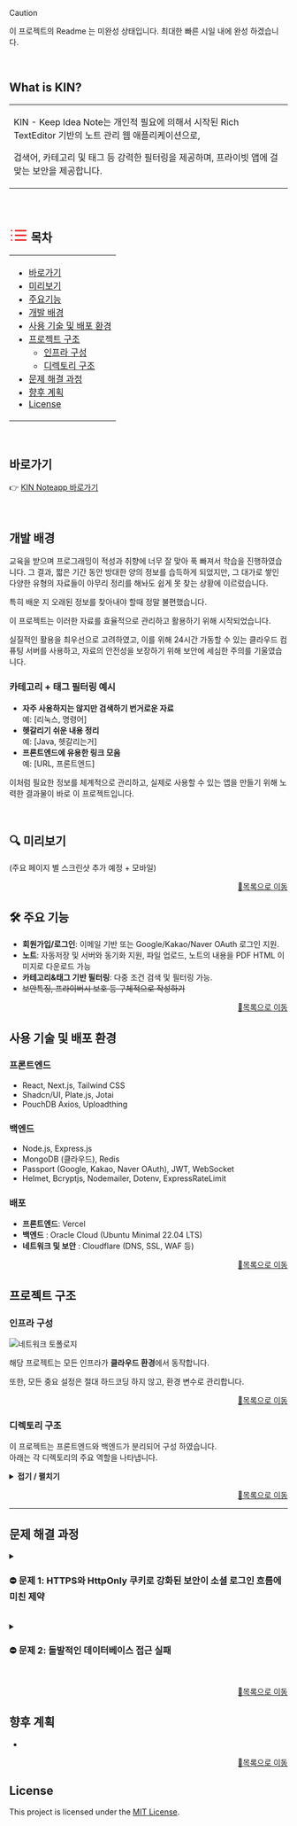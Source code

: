
> [!CAUTION]
> 이 프로젝트의 Readme 는 미완성 상태입니다.
> 최대한 빠른 시일 내에 완성 하겠습니다.
<br>

## What is KIN?
<table>
<tr>
<td>

KIN - Keep Idea Note는 개인적 필요에 의해서 시작된 Rich TextEditor 기반의 노트 관리 웹 애플리케이션으로, 
  
검색어, 카테고리 및 태그 등 강력한 필터링을 제공하며, 프라이빗 앱에 걸맞는 보안을 제공합니다.
</td>
</tr>
</table>
<br>

## <svg xmlns="http://www.w3.org/2000/svg" width="34" height="34" viewBox="0 0 24 16" fill="none" stroke="#ec2222" stroke-width="2" stroke-linecap="round" stroke-linejoin="round" class="lucide lucide-table-of-contents" style="transform: scaleX(-1);"><path d="M16 12H3"/><path d="M16 18H3"/><path d="M16 6H3"/><path d="M21 12h.01"/><path d="M21 18h.01"/><path d="M21 6h.01"/></svg> 목차
<table>
<tr>
<td>

- [바로가기](#바로가기)
- [미리보기](#-미리보기)
- [주요기능](#-주요-기능)
- [개발 배경](#개발-배경)
- [사용 기술 및 배포 환경](#사용-기술-및-배포-환경)
- [프로젝트 구조](#프로젝트-구조)
  - [인프라 구성](#인프라-구성)
  - [디렉토리 구조](#디렉토리-구조)
- [문제 해결 과정](#문제-해결-과정)
- [향후 계획](#향후-계획)
- [License](#license)

</td>
</tr>
</table>

<br>

##  바로가기
👉 [KIN Noteapp 바로가기](https://noteapp.org)

<br>

##  개발 배경

교육을 받으며 프로그래밍이 적성과 취향에 너무 잘 맞아 푹 빠져서 학습을 진행하였습니다. 그 결과, 짧은 기간 동안 방대한 양의 정보를 습득하게 되었지만, 그 대가로 쌓인 다양한 유형의 자료들이 아무리 정리를 해놔도 쉽게 못 찾는 상황에 이르렀습니다.

특히 배운 지 오래된 정보를 찾아내야 할때 정말 불편했습니다.

이 프로젝트는 이러한 자료를 효율적으로 관리하고 활용하기 위해 시작되었습니다.

실질적인 활용을 최우선으로 고려하였고, 이를 위해 24시간 가동할 수 있는 클라우드 컴퓨팅 서버를 사용하고, 자료의 안전성을 보장하기 위해 보안에 세심한 주의를 기울였습니다.


### 카테고리 + 태그 필터링 예시

- **자주 사용하지는 않지만 검색하기 번거로운 자료**  
  예: [리눅스, 명령어]
- **헷갈리기 쉬운 내용 정리**  
  예: [Java, 헷갈리는거]
- **프론트엔드에 유용한 링크 모음**  
  예: [URL, 프론트엔드]

이처럼 필요한 정보를 체계적으로 관리하고, 실제로 사용할 수 있는 앱을 만들기 위해 노력한 결과물이 바로 이 프로젝트입니다.


<br>


## 🔍 미리보기

(주요 페이지 별 스크린샷 추가 예정 + 모바일)

<p align="right"><a href="#목차">🔼목록으로 이동</a></p>

## 🛠 주요 기능
- **회원가입/로그인**: 이메일 기반 또는 Google/Kakao/Naver OAuth 로그인 지원.
- **노트**: 자동저장 및 서버와 동기화 지원, 파일 업로드, 노트의 내용을 PDF HTML 이미지로 다운로드 가능
- **카테고리&태그 기반 필터링**: 다중 조건 검색 및 필터링 가능.
- <s>보안특징, 프라이버시 보호 등 구체적으로 작성하기</s>

<p align="right"><a href="#목차">🔼목록으로 이동</a></p>

## 사용 기술 및 배포 환경

### **프론트엔드**
- React, Next.js, Tailwind CSS
- Shadcn/UI, Plate.js, Jotai
- PouchDB Axios, Uploadthing

### **백엔드**
- Node.js, Express.js
- MongoDB (클라우드), Redis
- Passport (Google, Kakao, Naver OAuth), JWT, WebSocket
- Helmet, Bcryptjs, Nodemailer, Dotenv, ExpressRateLimit

### **배포**
- **프론트엔드**: Vercel
- **백엔드** : Oracle Cloud (Ubuntu Minimal 22.04 LTS)
- **네트워크 및 보안** : Cloudflare (DNS, SSL, WAF 등)


<p align="right"><a href="#목차">🔼목록으로 이동</a></p>


## 프로젝트 구조

### 인프라 구성

![네트워크 토폴로지](https://github.com/user-attachments/assets/52df5ab2-77ed-4de7-84f1-c6df5a6b9a28)

해당 프로젝트는 모든 인프라가 **클라우드 환경**에서 동작합니다.

또한, 모든 중요 설정은 절대 하드코딩 하지 않고, 환경 변수로 관리합니다.


<p align="right"><a href="#목차">🔼목록으로 이동</a></p>


### 디렉토리 구조
이 프로젝트는 프론트엔드와 백엔드가 분리되어 구성 하였습니다.  
아래는 각 디렉토리의 주요 역할을 나타냅니다.


<details>
  <summary><strong> 접기 / 펼치기 </strong></summary><br>

```
📂KIN-Web
    ├─ 📂backend
    │   ├─ 📂config              # 각종 환경 설정
    │   ├─ 📂controllers         # API 요청 처리
    │   │   ├─ 📂notes
    │   │   └─ 📂user
    │   ├─ 📂middleware          # 세션 유효성 검사 및 로깅, 에러 핸들러
    │   │   └─ 📂user
    │   ├─ 📂models              # 데이터베이스 모델
    │   ├─ 📂routes              # 라우트 정의
    │   │   ├─ 📂notes
    │   │   └─ 📂user
    │   ├─ 📂services            # 비즈니스 로직
    │   │   ├─ 📂admin
    │   │   ├─ 📂notes
    │   │   └─ 📂user
    │   └─ 📂utils               # 유틸리티 함수
    │
    └─ 📂frontend
    　   ├─ 📂public             # 정적 리소스 파일
    　   │   ├─ 📂fonts
    　   │   └─ 📂images
    　   │   　   ├─ 📂demo
    　   │   　   └─ 📂loginlogo
    　   └─ 📂src
    　   　   ├─ 📂atoms         # 전역 상태 관리
    　   　   ├─ 📂components    # 재사용 가능한 컴포넌트
    　   　   │   ├─ 📂admin
    　   　   │   ├─ 📂auth
    　   　   │   ├─ 📂introduce
    　   　   │   ├─ 📂notes
    　   　   │   │   └─ 📂editor
    　   　   │   │       └─ 📂plugins
    　   　   │   ├─ 📂plate-ui
    　   　   │   ├─ 📂ui
    　   　   │   └─ 📂userinfo
    　   　   ├─ 📂hooks
    　   　   ├─ 📂lib
    　   　   │   ├─ 📂hoc📂       # 고차 컴포넌트 (인증 필요 페이지에 사용)
    　   　   │   └─ 📂notes
    　   　   ├─ 📂pages          # 웹 페이지 구성
    　   　   │   ├─ 📂_authentication
    　   　   │   ├─ 📂admin
    　   　   │   ├─ 📂api
    　   　   │   │   └─ 📂proxy
    　   　   │   ├─ 📂notes
    　   　   │   └─ 📂userinfo
    　   　   ├─ 📂services       # API 호출 및 서비스 로직
    　   　   │   ├─ 📂notes
    　   　   │   └─ 📂user
    　   　   └─ 📂styles         # 글로벌 스타일 파일
```
</details>

<p align="right"><a href="#목차">🔼목록으로 이동</a></p>

---

## 문제 해결 과정

<details>
  <summary><h3> ⛔ 문제 1: HTTPS와 HttpOnly 쿠키로 강화된 보안이 소셜 로그인 흐름에 미친 제약</h3></summary><br>

### **문제 상황**:
- 간단요약
    - 일반 로그인 :
        - 로그인 후 유저 데이터를 프로필에 즉시 반영할 수 있음
    - 소셜 로그인 :
        - 로그인 후 유저 데이터가 **없음**

- 소셜 로그인 성공 후, 클라이언트와 백엔드 간 사용자 데이터를 전달하지 못하는 문제가 발생함 -> 로그인 후 **클라이언트 상태 동기화 실패**로 이어짐.
- 일반 로그인은 잘 작동되어 로그인 및 로그인 후 처리 로직 자체가 문제는 아닌것으로 추정됨.
      
<br>

#### 🔍 원인과 제약 분석:
1. 왜 **소셜 로그인**은 유저 데이터 전달이 안되는가?:
   - `passport`는 OAuth 인증 후 리다이렉트를 강제하며, JSON 응답을 통한 데이터 전달을 지원하지 않도록 설계됨.
   - SPA는 JSON 응답 기반으로 동작하지만, 소셜 로그인 리다이렉트는 JSON 반환을 시도하면 기존 로직이 멈추고 화면에 JSON을 출력해버림.
   - 핵심은, **두 로직을 완전히 통합할 수 없다.** 라는 점이다.

2. **HTTPS와 HttpOnly 쿠키의 제한**:
    - 프로젝트 보안 정책상 **HttpOnly 쿠키**를 강제하여 클라이언트가 쿠키 데이터를 직접 접근할 수 없음.
    - 사용자는 안전한 쿠키 기반 인증을 유지해야 하지만, 클라이언트와의 상태 동기화가 어려워짐.

3. **URL 쿼리 기반 데이터 전달의 보안 문제**:
    - 사용자 데이터를 URL 쿼리나 파라미터에 포함할 경우, 브라우저 기록 또는 네트워크 로그에 데이터가 남게됨.
    - `encodeURIComponent`로 데이터를 인코딩해도 별 도움이 되지 않을것으로 예상됨.
  
4. **로직의 일관성 문제**
   - 소셜 로그인과 일반 로그인 간 인증 데이터 전달 및 처리 방식을 다르게 할 경우 클라이언트와 서버 간 상태 관리가 더 복잡해질것으로 예상됨
   - 유저 데이터를 기반으로 프론트쪽에서 로직을 만들때 곤란한 상황이 예상되므로 통일할 필요가 있음. 그러나 1번의 이유 때문에 완전 통합은 불가능함.

#### 🛠️ 해결 방안:
1. **로그인 로직 분리**:
    - 각 로그인 로직을 백엔드에서 쿠키발급 및 반환까지만 진행하도록 변경
    - 이후 '**로그인 성공 로직**'을 따로 나누어 유저 데이터 요청 및 회원용 페이지 이동을 담당하도록 함.

2. **공통 성공 페이지(`LoginSuccess`) 도입**:
    - 모든 로그인(일반 로그인, 소셜 로그인)이 `/loginSuccess` 페이지를 거치도록 통합.
    - 해당 페이지에서 `getPublicProfile` API를 호출하여 사용자 데이터를 **따로** 서버에서 가져옴

3. **소셜 로그인 리다이렉트 최적화**:
    - 소셜 로그인 성공 후 사용자 데이터를 `HttpOnly` 쿠키에 저장하고 `/loginSuccess`로 리다이렉트함
    - 클라이언트는 이 **HttpOnly 쿠키** 를 데이터 요청 API에 활용하게 됨.

4. **일반 로그인 흐름 통합**:
    - 일반 로그인 성공 후에도 `/loginSuccess` 페이지를 거치게 하여, 소셜 로그인과 동일한 데이터 동기화 흐름 유지.

5. **URL 기반 데이터 전달 방지**:
    - 민감한 데이터를 URL 쿼리 또는 파라미터에 포함하지 않음.
    - 브라우저 기록이나 네트워크 로그를 통해 정보가 노출되지 않도록 설계.

---

<br><details>
  <summary><strong>📜 세부 내용 (클릭) </strong></summary>


1. **추가 - 로그인 성공 페이지 (`LoginSuccess`)**:
    ```jsx
    useEffect(() => {
      const syncProfile = async () => {
        try {
          const user = await getPublicProfile(); // 백엔드 서버로 유저 프로필 요청
          setAuth(user.role); // 사용자 역할 설정
          router.push(user.role === 'admin' ? '/admin' : '/notes');
        } catch (error) {
          console.error('프로필 동기화 실패:', error);
          router.push('/login');
        }
      };
      syncProfile();
    }, []); // 이 페이지의 컴포넌트가 처음 마운트될때 작동
    ```

2. **개선 - 소셜 로그인 로직**:
    ```javascript
    router.get('/:provider/callback', (req, res, next) => {
      passport.authenticate(provider, { session: false }, async (error, user) => {
        if (error || !user) {
          return res.redirect(`${process.env.FRONTEND_URL}/login`);
        }
   
        // 추가된 부분
        const tokens = await tokenService.generateTokens(user);
        setCookie(res, 'accessToken', tokens.accessToken, { maxAge: accessTokenMaxAge }); // 유저 데이터를 토큰과 함께 쿠키에 담음
        setCookie(res, 'refreshToken', tokens.refreshToken, { maxAge: refreshTokenMaxAge });
   
        // 변경된 부분
        res.redirect(`${process.env.FRONTEND_URL}/loginSuccess`); // 로그인 성공 페이지로 리다이렉트하며 별도의 쿼리를 작성하지 않음
      })(req, res, next);
    });
    ```

</details>
<br>



### ✅ 결과:
- **통합된 로그인 로직**: 소셜 로그인과 로컬 로그인 모두 동일한 `/loginSuccess` 페이지를 통해 상태를 동기화 함. 이 구조는 이후 어떤 방식의 로그인이 생기더라도 호환이 가능함.
- **보안 강화**: 
  - URL에 데이터를 노출하지 않고, `HttpOnly` 쿠키와 HTTPS를 유지하며 데이터를 안전하게 동기화.
  - 결과적으로 **진짜 로그인** 로직은 쿠키 발급까지이기 때문에, `/loginSuccess` 페이지는 직접 진입이 가능하지만, **유효한 토큰이 담긴 HttpOnly쿠키**를 보유한 유저가 아니라면 무시되므로 데이터 변조를 통한 로그인이 어려워짐.
- **로직의 일관성 확보**: 로그인 방식의 차이로 인한 클라이언트의 상태 관리 복잡성 해소. 클라이언트는 `/loginSuccess`로 처리하면 끝

### 💡 배운 점:
1. 로직이 분리될수록 확장과 유지보수에 불리하다는점을 깨달았습니다.
2. 보안이 강해질수록 그 보안이 <u>나의 개발에도</u> 제약을 걸기 때문에, 자신이 뭘 만드는지 <u>**확실하게 이해하고 있어야**</u>  보안수칙을 제대로 준수할 수 있다는점을 느꼈습니다.
3. 까다로운 제약 안에서도 문제 해결을 해봄으로써, 앞으로 새로운 문제를 직면했을때 더 빠르게 대응할 수 있는 자신감을 얻었습니다.

</details>
<br>

<details>
<summary><h3> ⛔ 문제 2: 돌발적인 데이터베이스 접근 실패</h3></summary>

### **상황 설명**:
- 외출 후 돌아와서 프로젝트를 실행했는데, 클라이언트에서 로그인 요청을 보냈을 때 백엔드에서 상태 코드가 반환되지 않고, 비정상적으로 서버가 종료됨.
- 백엔드 서버 로그:
    - `/auth/login`의 POST 요청 후, **<u>상태 코드나 에러 메시지 없이</u>** 앱 충돌 발생.
    - Nodemon 로그: `app crashed - waiting for file changes before starting...` (단순히 크래시가 발생했다고만 표기됨)
- 코드 수정 없이 발생한 문제라 더 당황스러웠음. 심지어 외출 직전에는 잘 작동중이었음.
- 주어진 힌트가 너무나도 부족한 상황.

---

### 🔍 원인 분석:

### **1. 초기 디버깅**

### 1.1. **흐름 파악을 위한 로그 작성**

- 문제의 원인을 확인하기 위해 `loginController`에 더미 로그를 추가:

    ```javascript
    const loginController = async (req, res) => {
      try {
        const { id, password } = req.body;
        console.log('테스트1');
        const { user, tokens } = await authService.loginUser(id, password);
        console.log('테스트2');
        setCookie(res, 'accessToken', tokens.accessToken, { maxAge: accessTokenMaxAge });
        setCookie(res, 'refreshToken', tokens.refreshToken, { maxAge: refreshTokenMaxAge });
        console.log('테스트3');
        res.status(200).json({ user });
        console.log('테스트4');
      } catch (error) {
        const { statusCode, message } = createErrorResponse(error.status || 500, error.message || "로그인 중 오류가 발생했습니다.");
        res.status(statusCode).json({ message });
      }
    };
    
    ```


### 1.2. **로그 출력 결과**

- 테스트 로그 결과:
    - `테스트1`까지만 출력됨.
    - 이후 로직(`authService.loginUser`)에서 실행이 중단된 것으로 보임.

---

### **2. 의심 영역 좁히기**

### 2.1. **서비스 로직 점검**

- `authService.loginUser`는 MongoDB와 상호작용하는 코드임을 확인.
- MongoDB가 제대로 연결되지 않으면 해당 함수에서 문제가 발생할 가능성이 있음. 즉, 단순한 연결 실패일 가능성이 높아짐.

### 2.2. **데이터베이스 연결 상태 점검**

- 문제가 확인된곳은 로컬 환경이기 때문에, 배포중인 서버에서 테스트해본 결과 배포환경에서는 성공적으로 작동함.
- 그렇다면 내 로컬 환경과 배포서버와의 차이점은 무엇일까? 일단 인터넷은 잘 되기 때문에, **접근 권한의 문제**로 추리영역을 좁혀나감
- 접근 권한 문제는 로그인 실패 혹은 IP 차단 정도의 사유가 있는데, 배포와 로컬 둘다 **동일한 환경변수를 통해** 접속하기 때문에 IP차단의 가능성이 매우 높아짐.
- 또한 증상이 **외출 전후** 컴퓨터 재부팅을 하고나서 라는점도 중요 단서.

---

### **3. 원인 확인**

- 로컬환경 즉, 집의 인터넷은 통신사 공인 유동 IP를 사용중임
- 보안을 위해 클라우드 MongoDB 특정 IP만 접근을 허용하는 **화이트리스트**를 설정해 놓았음.
- 외출 후 돌아와 컴퓨터를 부팅하고 확인해보니 안된다? -> 외출하고 온 사이에 집 인터넷 공인 IP가 변경되어 화이트리스트에서 제외된것.
- 로컬 환경에서 MongoDB에 연결을 시도했으나, IP 차단으로 인해 연결 실패 → 서비스 로직이 중단됨.

---

### 🛠️ 해결 방안:

1. **클라우드 MongoDB 화이트리스트 갱신**
    - 새로 변경된 IP를 MongoDB 클라우드 대시보드의 화이트리스트에 추가.
    - 이후 로컬 서버에서 다시 실행.
   
2. 이후 단서가 없는 문제가 발생하는것을 예방하기 위해 글로벌 핸들러 추가.
   - catch 하지 못한 예외도 로그를 남기도록 대비함.

<br><details>
<summary><strong>📜 세부 내용 (클릭) </strong></summary>

1.  **글로벌 에러 핸들러 추가**:

```javascript
process.on('uncaughtException', (err) => {
  console.error('Uncaught Exception:', err);
});
process.on('unhandledRejection', (reason, promise) => {
  console.error('Unhandled Rejection:', reason);
});
```

2. **로깅 라이브러리 및 필터 추가**:
 - Morgan 로깅 미들웨어를 도입, 설정 파일 작성.
 - [logger.js](https://github.com/LeeHyunWoo2/KIN-Web/blob/main/backend/middleware/logger.js)

</details>
<br>

### ✅ 결과:
 - 화이트리스트 갱신 후 테스트 결과, 로그인 요청이 정상적으로 처리되고 서버도 안정적으로 동작함.

### 💡 배운 점:
- 굉장히 간단하고 어처구니 없어보일 수 있는 사례일 수 있으나, DB 접속이 안된다는 상황에서 집 인터넷 공인 IP 변경을 유추해내는게 가능한 경우는 흔치 않을겁니다. 제가 어떤 환경에서 어떤걸 사용하고 구성했는지 명확하게 이해하고 있었기 때문에 큰 고생을 하지 않았고, 자신감과 확신을 얻는 교훈이 되었습니다.
- 로깅의 중요성. 데이터와 로직의 흐름을 확인할 수 있어야 빠르고 정확하게 대응이 가능하다는점을 배웠습니다.

</details>
<br>


<p align="right"><a href="#목차">🔼목록으로 이동</a></p>


## 향후 계획
-

<p align="right"><a href="#목차">🔼목록으로 이동</a></p>


## License
This project is licensed under the [MIT License](LICENSE).